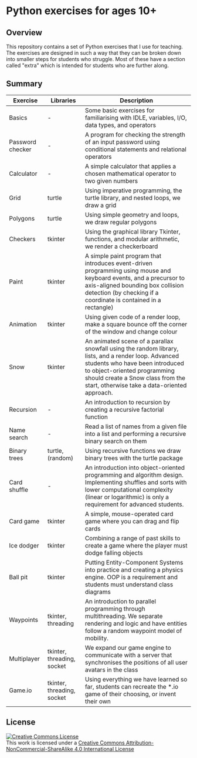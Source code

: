 # Python exercises for ages 10+

## Overview

This repository contains a set of Python exercises that I use for teaching. The exercises are designed in such a way that they can be broken down into smaller steps for students who struggle. Most of these have a section called "extra" which is intended for students who are further along.

## Summary

| Exercise         | Libraries                  | Description                                                                                                                                                                                                                                                |
|------------------|----------------------------|------------------------------------------------------------------------------------------------------------------------------------------------------------------------------------------------------------------------------------------------------------|
| Basics           | -                          | Some basic exercises for familiarising with IDLE, variables, I/O, data types, and operators                                                                                                                                                                |
| Password checker | -                          | A program for checking the strength of an input password using conditional statements and relational operators                                                                                                                                             |
| Calculator       | -                          | A simple calculator that applies a chosen mathematical operator to two given numbers                                                                                                                                                                       |
| Grid             | turtle                     | Using imperative programming, the turtle library, and nested loops, we draw a grid                                                                                                                                                                         |
| Polygons         | turtle                     | Using simple geometry and loops, we draw regular polygons                                                                                                                                                                                                  |
| Checkers         | tkinter                    | Using the graphical library Tkinter, functions, and modular arithmetic, we render a checkerboard                                                                                                                                                           |
| Paint            | tkinter                    | A simple paint program that introduces event-driven programming using mouse and keyboard events, and a precursor to axis-aligned bounding box collision detection (by checking if a coordinate is contained in a rectangle)                                |
| Animation        | tkinter                    | Using given code of a render loop, make a square bounce off the corner of the window and change colour                                                                                                                                                     |
| Snow             | tkinter                    | An animated scene of a parallax snowfall using the random library, lists, and a render loop. Advanced students who have been introduced to object-oriented programming should create a Snow class from the start, otherwise take a data-oriented approach. |
| Recursion        | -                          | An introduction to recursion by creating a recursive factorial function                                                                                                                                                                                    |
| Name search      | -                          | Read a list of names from a given file into a list and performing a recursive binary search on them                                                                                                                                                        |
| Binary trees     | turtle, (random)           | Using recursive functions we draw binary trees with the turtle package                                                                                                                                                                                     |
| Card shuffle     | -                          | An introduction into object-oriented programming and algorithm design. Implementing shuffles and sorts with lower computational complexity (linear or logarithmic) is only a requirement for advanced students.                                            |
| Card game        | tkinter                    | A simple, mouse-operated card game where you can drag and flip cards                                                                                                                                                                                       |
| Ice dodger       | tkinter                    | Combining a range of past skills to create a game where the player must dodge falling objects                                                                                                                                                              |
| Ball pit         | tkinter                    | Putting Entity-Component Systems into practice and creating a physics engine. OOP is a requirement and students must understand class diagrams                                                                                                             |
| Waypoints        | tkinter, threading         | An introduction to parallel programming through multithreading. We separate rendering and logic and have entities follow a random waypoint model of mobility.                                                                                              |
| Multiplayer      | tkinter, threading, socket | We expand our game engine to communicate with a server that synchronises the positions of all user avatars in the class                                                                                                                                    |
| Game.io          | tkinter, threading, socket | Using everything we have learned so far, students can recreate the *.io game of their choosing, or invent their own                                                                                                                                        |

## License

<a rel="license" href="http://creativecommons.org/licenses/by-nc-sa/4.0/"><img alt="Creative Commons License" style="border-width:0" src="https://i.creativecommons.org/l/by-nc-sa/4.0/88x31.png" /></a><br />This work is licensed under a <a rel="license" href="http://creativecommons.org/licenses/by-nc-sa/4.0/">Creative Commons Attribution-NonCommercial-ShareAlike 4.0 International License</a>
